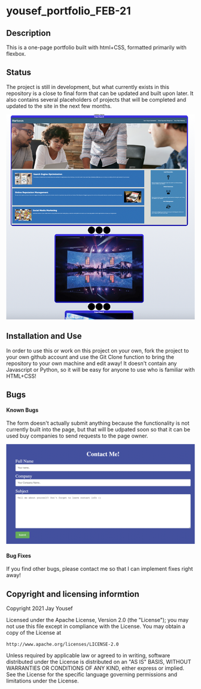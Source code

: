 # yousef_portfolio_FEB-21

## Description

This is a one-page portfolio built with html+CSS, formatted primarily with flexbox.


## Status

The project is still in development, but what currently exists in this repository is a close to final form that can be updated and built upon later. It also contains several placeholders of projects that will be completed and updated to the site in the next few months.

![image of main application section](./images/application-screenshot.png)

## Installation and Use

In order to use this or work on this project on your own, fork the project to your own github account and use the Git Clone function to bring the repository to your own machine and edit away! It doesn't contain any Javascript or Python, so it will be easy for anyone to use who is familiar with HTML+CSS!

## Bugs

#### Known Bugs

The form doesn't actually submit anything because the functionality is not currently built into the page, but that will be udpated soon so that it can be used buy companies to send requests to the page owner.

![image of form](./images/form-screenshot.png)


#### Bug Fixes

If you find other bugs, please contact me so that I can implement fixes right away!

## Copyright and licensing informtion 

Copyright 2021 Jay Yousef

Licensed under the Apache License, Version 2.0 (the "License");
you may not use this file except in compliance with the License.
You may obtain a copy of the License at

    http://www.apache.org/licenses/LICENSE-2.0

Unless required by applicable law or agreed to in writing, software
distributed under the License is distributed on an "AS IS" BASIS,
WITHOUT WARRANTIES OR CONDITIONS OF ANY KIND, either express or implied.
See the License for the specific language governing permissions and
limitations under the License.
